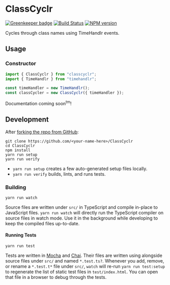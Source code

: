 <!-- Top -->

# ClassCyclr

[![Greenkeeper badge](https://badges.greenkeeper.io/FullScreenShenanigans/ClassCyclr.svg)](https://greenkeeper.io/)
[![Build Status](https://travis-ci.org/FullScreenShenanigans/ClassCyclr.svg?branch=master)](https://travis-ci.org/FullScreenShenanigans/ClassCyclr)
[![NPM version](https://badge.fury.io/js/classcyclr.svg)](http://badge.fury.io/js/classcyclr)

Cycles through class names using TimeHandlr events.

<!-- /Top -->

## Usage

### Constructor

```typescript
import { ClassCyclr } from "classcyclr";
import { TimeHandlr } from "timehandlr";

const timeHandler = new TimeHandlr();
const classCycler = new ClassCyclr({ timeHandler });
```

Documentation coming soon<sup>tm</sup>!

<!-- Development -->

## Development

After [forking the repo from GitHub](https://help.github.com/articles/fork-a-repo/):

```
git clone https://github.com/<your-name-here>/ClassCyclr
cd ClassCyclr
npm install
yarn run setup
yarn run verify
```

-   `yarn run setup` creates a few auto-generated setup files locally.
-   `yarn run verify` builds, lints, and runs tests.

### Building

```shell
yarn run watch
```

Source files are written under `src/` in TypeScript and compile in-place to JavaScript files.
`yarn run watch` will directly run the TypeScript compiler on source files in watch mode.
Use it in the background while developing to keep the compiled files up-to-date.

#### Running Tests

```shell
yarn run test
```

Tests are written in [Mocha](https://github.com/mochajs/mocha) and [Chai](https://github.com/chaijs/chai).
Their files are written using alongside source files under `src/` and named `*.test.ts?`.
Whenever you add, remove, or rename a `*.test.t*` file under `src/`, `watch` will re-run `yarn run test:setup` to regenerate the list of static test files in `test/index.html`.
You can open that file in a browser to debug through the tests.

<!-- Maps -->
<!-- /Maps -->
<!-- /Development -->
